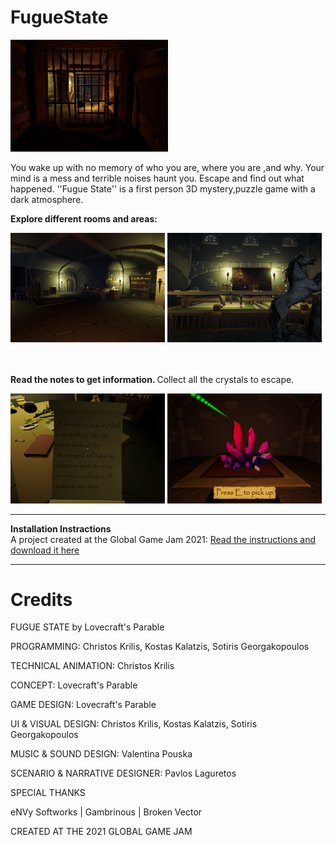 # FugueState

<img width="50%" src="Screenshots/Dungeon.png">

You wake up with no memory of who you are, where you are ,and why. Your mind is a mess and terrible noises haunt you. Escape and find out what happened. ''Fugue State'' is a first person 3D mystery,puzzle game with a dark atmosphere.

<b>Explore different rooms and areas:</b>
<p> <img width="49%" src="Screenshots/alchemy.png"> <img width="49%" src="Screenshots/paintings1.png"  </p>

<br><br>
<b> Read the notes to get information. </b> <span align="right"> Collect all the crystals to escape. </span>
<br>
<p> <img width="49%" src="Screenshots/readingnote.png"> <img width="49%" src="Screenshots/crystals_0.png"  </p>



------------
<b>Installation Instractions</b>
<br>
A project created at the Global Game Jam 2021:  <a href = "https://globalgamejam.org/2021/games/fugue-state-5">Read the instructions and download it here</a>

------------

Credits
============

FUGUE STATE
by Lovecraft's Parable

PROGRAMMING: Christos Krilis, Kostas Kalatzis, Sotiris Georgakopoulos

TECHNICAL ANIMATION: Christos Krilis

CONCEPT: Lovecraft's Parable

GAME DESIGN: Lovecraft's Parable

UI & VISUAL DESIGN: Christos Krilis, Kostas Kalatzis, Sotiris Georgakopoulos

MUSIC & SOUND DESIGN: Valentina Pouska

SCENARIO & NARRATIVE DESIGNER: Pavlos Laguretos

SPECIAL THANKS

eΝVy Softworks | Gambrinous | Broken Vector

CREATED AT THE 2021 GLOBAL GAME JAM

